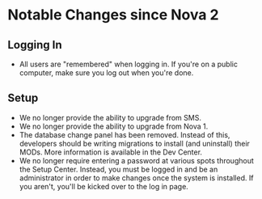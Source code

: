 # Notable Changes since Nova 2

## Logging In

- All users are "remembered" when logging in. If you're on a public computer, make sure you log out when you're done.

## Setup

- We no longer provide the ability to upgrade from SMS.
- We no longer provide the ability to upgrade from Nova 1.
- The database change panel has been removed. Instead of this, developers should be writing migrations to install (and uninstall) their MODs. More information is available in the Dev Center.
- We no longer require entering a password at various spots throughout the Setup Center. Instead, you must be logged in and be an administrator in order to make changes once the system is installed. If you aren't, you'll be kicked over to the log in page.